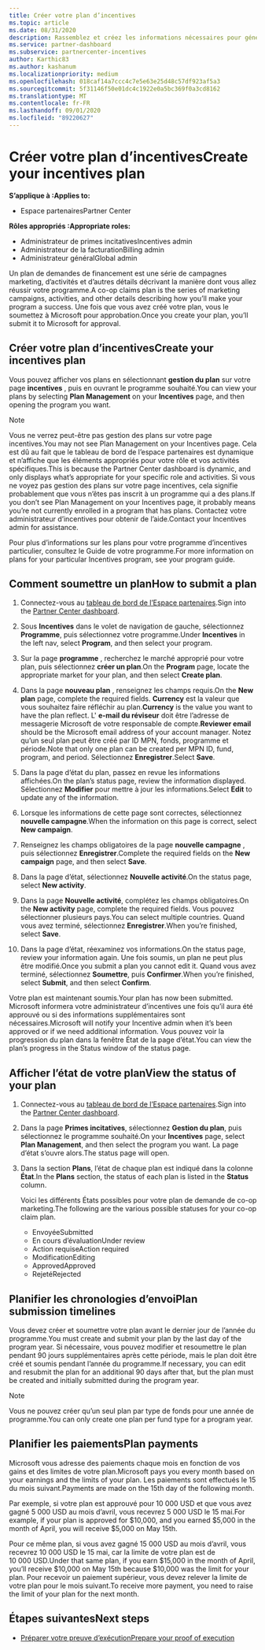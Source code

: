 ```yaml
---
title: Créer votre plan d’incentives
ms.topic: article
ms.date: 08/31/2020
description: Rassemblez et créez les informations nécessaires pour générer un plan marketing réussi pour votre programme d’incentives.
ms.service: partner-dashboard
ms.subservice: partnercenter-incentives
author: Karthic83
ms.author: kashanum
ms.localizationpriority: medium
ms.openlocfilehash: 018caf14a7ccc4c7e5e63e25d48c57df923af5a3
ms.sourcegitcommit: 5f31146f50e01dc4c1922e0a5bc369f0a3cd8162
ms.translationtype: MT
ms.contentlocale: fr-FR
ms.lasthandoff: 09/01/2020
ms.locfileid: "89220627"
---
```

# <a name="create-your-incentives-plan"></a><span data-ttu-id="2dae3-103">Créer votre plan d’incentives</span><span class="sxs-lookup"><span data-stu-id="2dae3-103">Create your incentives plan</span></span>

<span data-ttu-id="2dae3-104">**S’applique à :**</span><span class="sxs-lookup"><span data-stu-id="2dae3-104">**Applies to:**</span></span>

- <span data-ttu-id="2dae3-105">Espace partenaires</span><span class="sxs-lookup"><span data-stu-id="2dae3-105">Partner Center</span></span>

<span data-ttu-id="2dae3-106">**Rôles appropriés :**</span><span class="sxs-lookup"><span data-stu-id="2dae3-106">**Appropriate roles:**</span></span>

- <span data-ttu-id="2dae3-107">Administrateur de primes incitatives</span><span class="sxs-lookup"><span data-stu-id="2dae3-107">Incentives admin</span></span>
- <span data-ttu-id="2dae3-108">Administrateur de la facturation</span><span class="sxs-lookup"><span data-stu-id="2dae3-108">Billing admin</span></span>
- <span data-ttu-id="2dae3-109">Administrateur général</span><span class="sxs-lookup"><span data-stu-id="2dae3-109">Global admin</span></span>

<span data-ttu-id="2dae3-110">Un plan de demandes de financement est une série de campagnes marketing, d’activités et d’autres détails décrivant la manière dont vous allez réussir votre programme.</span><span class="sxs-lookup"><span data-stu-id="2dae3-110">A co-op claims plan is the series of marketing campaigns, activities, and other details describing how you’ll make your program a success.</span></span> <span data-ttu-id="2dae3-111">Une fois que vous avez créé votre plan, vous le soumettez à Microsoft pour approbation.</span><span class="sxs-lookup"><span data-stu-id="2dae3-111">Once you create your plan, you’ll submit it to Microsoft for approval.</span></span>

## <a name="create-your-incentives-plan"></a><span data-ttu-id="2dae3-112">Créer votre plan d’incentives</span><span class="sxs-lookup"><span data-stu-id="2dae3-112">Create your incentives plan</span></span>

<span data-ttu-id="2dae3-113">Vous pouvez afficher vos plans en sélectionnant **gestion du plan** sur votre page **incentives** , puis en ouvrant le programme souhaité.</span><span class="sxs-lookup"><span data-stu-id="2dae3-113">You can view your plans by selecting **Plan Management** on your **Incentives** page, and then opening the program you want.</span></span>

>[!NOTE]
><span data-ttu-id="2dae3-114">Vous ne verrez peut-être pas gestion des plans sur votre page incentives.</span><span class="sxs-lookup"><span data-stu-id="2dae3-114">You may not see Plan Management on your Incentives page.</span></span> <span data-ttu-id="2dae3-115">Cela est dû au fait que le tableau de bord de l’espace partenaires est dynamique et n’affiche que les éléments appropriés pour votre rôle et vos activités spécifiques.</span><span class="sxs-lookup"><span data-stu-id="2dae3-115">This is because the Partner Center dashboard is dynamic, and only displays what’s appropriate for your specific role and activities.</span></span> <span data-ttu-id="2dae3-116">Si vous ne voyez pas gestion des plans sur votre page incentives, cela signifie probablement que vous n’êtes pas inscrit à un programme qui a des plans.</span><span class="sxs-lookup"><span data-stu-id="2dae3-116">If you don’t see Plan Management on your Incentives page, it probably means you’re not currently enrolled in a program that has plans.</span></span> <span data-ttu-id="2dae3-117">Contactez votre administrateur d’incentives pour obtenir de l’aide.</span><span class="sxs-lookup"><span data-stu-id="2dae3-117">Contact your Incentives admin for assistance.</span></span>

<span data-ttu-id="2dae3-118">Pour plus d’informations sur les plans pour votre programme d’incentives particulier, consultez le Guide de votre programme.</span><span class="sxs-lookup"><span data-stu-id="2dae3-118">For more information on plans for your particular Incentives program, see your program guide.</span></span>

## <a name="how-to-submit-a-plan"></a><span data-ttu-id="2dae3-119">Comment soumettre un plan</span><span class="sxs-lookup"><span data-stu-id="2dae3-119">How to submit a plan</span></span>

1. <span data-ttu-id="2dae3-120">Connectez-vous au [tableau de bord de l’Espace partenaires](https://partner.microsoft.com/dashboard/).</span><span class="sxs-lookup"><span data-stu-id="2dae3-120">Sign into the [Partner Center dashboard](https://partner.microsoft.com/dashboard/).</span></span>

2. <span data-ttu-id="2dae3-121">Sous **Incentives** dans le volet de navigation de gauche, sélectionnez **Programme**, puis sélectionnez votre programme.</span><span class="sxs-lookup"><span data-stu-id="2dae3-121">Under **Incentives** in the left nav, select **Program**, and then select your program.</span></span> 

3. <span data-ttu-id="2dae3-122">Sur la page **programme** , recherchez le marché approprié pour votre plan, puis sélectionnez **créer un plan**.</span><span class="sxs-lookup"><span data-stu-id="2dae3-122">On the **Program** page, locate the appropriate market for your plan, and then select **Create plan**.</span></span> 

4. <span data-ttu-id="2dae3-123">Dans la page **nouveau plan** , renseignez les champs requis.</span><span class="sxs-lookup"><span data-stu-id="2dae3-123">On the **New plan** page, complete the required fields.</span></span> <span data-ttu-id="2dae3-124">**Currency** est la valeur que vous souhaitez faire réfléchir au plan.</span><span class="sxs-lookup"><span data-stu-id="2dae3-124">**Currency** is the value you want to have the plan reflect.</span></span> <span data-ttu-id="2dae3-125">L' **e-mail du réviseur** doit être l’adresse de messagerie Microsoft de votre responsable de compte.</span><span class="sxs-lookup"><span data-stu-id="2dae3-125">**Reviewer email** should be the Microsoft email address of your account manager.</span></span> <span data-ttu-id="2dae3-126">Notez qu’un seul plan peut être créé par ID MPN, fonds, programme et période.</span><span class="sxs-lookup"><span data-stu-id="2dae3-126">Note that only one plan can be created per MPN ID, fund, program, and period.</span></span> <span data-ttu-id="2dae3-127">Sélectionnez **Enregistrer**.</span><span class="sxs-lookup"><span data-stu-id="2dae3-127">Select **Save**.</span></span>

5. <span data-ttu-id="2dae3-128">Dans la page d’état du plan, passez en revue les informations affichées.</span><span class="sxs-lookup"><span data-stu-id="2dae3-128">On the plan’s status page, review the information displayed.</span></span> <span data-ttu-id="2dae3-129">Sélectionnez **Modifier** pour mettre à jour les informations.</span><span class="sxs-lookup"><span data-stu-id="2dae3-129">Select **Edit** to update any of the information.</span></span>

6. <span data-ttu-id="2dae3-130">Lorsque les informations de cette page sont correctes, sélectionnez **nouvelle campagne**.</span><span class="sxs-lookup"><span data-stu-id="2dae3-130">When the information on this page is correct, select **New campaign**.</span></span>

7. <span data-ttu-id="2dae3-131">Renseignez les champs obligatoires de la page **nouvelle campagne** , puis sélectionnez **Enregistrer**.</span><span class="sxs-lookup"><span data-stu-id="2dae3-131">Complete the required fields on the **New campaign** page, and then select **Save**.</span></span>

8. <span data-ttu-id="2dae3-132">Dans la page d’état, sélectionnez **Nouvelle activité**.</span><span class="sxs-lookup"><span data-stu-id="2dae3-132">On the status page, select **New activity**.</span></span> 

9. <span data-ttu-id="2dae3-133">Dans la page **Nouvelle activité**, complétez les champs obligatoires.</span><span class="sxs-lookup"><span data-stu-id="2dae3-133">On the **New activity** page, complete the required fields.</span></span> <span data-ttu-id="2dae3-134">Vous pouvez sélectionner plusieurs pays.</span><span class="sxs-lookup"><span data-stu-id="2dae3-134">You can select multiple countries.</span></span> <span data-ttu-id="2dae3-135">Quand vous avez terminé, sélectionnez **Enregistrer**.</span><span class="sxs-lookup"><span data-stu-id="2dae3-135">When you’re finished, select **Save**.</span></span> 

10. <span data-ttu-id="2dae3-136">Dans la page d’état, réexaminez vos informations.</span><span class="sxs-lookup"><span data-stu-id="2dae3-136">On the status page, review your information again.</span></span> <span data-ttu-id="2dae3-137">Une fois soumis, un plan ne peut plus être modifié.</span><span class="sxs-lookup"><span data-stu-id="2dae3-137">Once you submit a plan you cannot edit it.</span></span> <span data-ttu-id="2dae3-138">Quand vous avez terminé, sélectionnez **Soumettre**, puis **Confirmer**.</span><span class="sxs-lookup"><span data-stu-id="2dae3-138">When you’re finished, select **Submit**, and then select **Confirm**.</span></span>

<span data-ttu-id="2dae3-139">Votre plan est maintenant soumis.</span><span class="sxs-lookup"><span data-stu-id="2dae3-139">Your plan has now been submitted.</span></span> <span data-ttu-id="2dae3-140">Microsoft informera votre administrateur d’incentives une fois qu’il aura été approuvé ou si des informations supplémentaires sont nécessaires.</span><span class="sxs-lookup"><span data-stu-id="2dae3-140">Microsoft will notify your Incentive admin when it’s been approved or if we need additional information.</span></span> <span data-ttu-id="2dae3-141">Vous pouvez voir la progression du plan dans la fenêtre État de la page d’état.</span><span class="sxs-lookup"><span data-stu-id="2dae3-141">You can view the plan’s progress in the Status window of the status page.</span></span>

## <a name="view-the-status-of-your-plan"></a><span data-ttu-id="2dae3-142">Afficher l’état de votre plan</span><span class="sxs-lookup"><span data-stu-id="2dae3-142">View the status of your plan</span></span>

1. <span data-ttu-id="2dae3-143">Connectez-vous au [tableau de bord de l’Espace partenaires](https://partner.microsoft.com/dashboard/).</span><span class="sxs-lookup"><span data-stu-id="2dae3-143">Sign into the [Partner Center dashboard](https://partner.microsoft.com/dashboard/).</span></span>

2. <span data-ttu-id="2dae3-144">Dans la page **Primes incitatives**, sélectionnez **Gestion du plan**, puis sélectionnez le programme souhaité.</span><span class="sxs-lookup"><span data-stu-id="2dae3-144">On your **Incentives** page, select **Plan Management**, and then select the program you want.</span></span> <span data-ttu-id="2dae3-145">La page d’état s’ouvre alors.</span><span class="sxs-lookup"><span data-stu-id="2dae3-145">The status page will open.</span></span>

3. <span data-ttu-id="2dae3-146">Dans la section **Plans**, l’état de chaque plan est indiqué dans la colonne **État**.</span><span class="sxs-lookup"><span data-stu-id="2dae3-146">In the **Plans** section, the status of each plan is listed in the **Status** column.</span></span>

   <span data-ttu-id="2dae3-147">Voici les différents États possibles pour votre plan de demande de co-op marketing.</span><span class="sxs-lookup"><span data-stu-id="2dae3-147">The following are the various possible statuses for your co-op claim plan.</span></span>

   - <span data-ttu-id="2dae3-148">Envoyée</span><span class="sxs-lookup"><span data-stu-id="2dae3-148">Submitted</span></span>
   - <span data-ttu-id="2dae3-149">En cours d’évaluation</span><span class="sxs-lookup"><span data-stu-id="2dae3-149">Under review</span></span>
   - <span data-ttu-id="2dae3-150">Action requise</span><span class="sxs-lookup"><span data-stu-id="2dae3-150">Action required</span></span>
   - <span data-ttu-id="2dae3-151">Modification</span><span class="sxs-lookup"><span data-stu-id="2dae3-151">Editing</span></span>
   - <span data-ttu-id="2dae3-152">Approved</span><span class="sxs-lookup"><span data-stu-id="2dae3-152">Approved</span></span>
   - <span data-ttu-id="2dae3-153">Rejeté</span><span class="sxs-lookup"><span data-stu-id="2dae3-153">Rejected</span></span>

## <a name="plan-submission-timelines"></a><span data-ttu-id="2dae3-154">Planifier les chronologies d’envoi</span><span class="sxs-lookup"><span data-stu-id="2dae3-154">Plan submission timelines</span></span>

<span data-ttu-id="2dae3-155">Vous devez créer et soumettre votre plan avant le dernier jour de l’année du programme.</span><span class="sxs-lookup"><span data-stu-id="2dae3-155">You must create and submit your plan by the last day of the program year.</span></span> <span data-ttu-id="2dae3-156">Si nécessaire, vous pouvez modifier et resoumettre le plan pendant 90 jours supplémentaires après cette période, mais le plan doit être créé et soumis pendant l’année du programme.</span><span class="sxs-lookup"><span data-stu-id="2dae3-156">If necessary, you can edit and resubmit the plan for an additional 90 days after that, but the plan must be created and initially submitted during the program year.</span></span>

>[!NOTE]
> <span data-ttu-id="2dae3-157">Vous ne pouvez créer qu’un seul plan par type de fonds pour une année de programme.</span><span class="sxs-lookup"><span data-stu-id="2dae3-157">You can only create one plan per fund type for a program year.</span></span>

## <a name="plan-payments"></a><span data-ttu-id="2dae3-158">Planifier les paiements</span><span class="sxs-lookup"><span data-stu-id="2dae3-158">Plan payments</span></span>

<span data-ttu-id="2dae3-159">Microsoft vous adresse des paiements chaque mois en fonction de vos gains et des limites de votre plan.</span><span class="sxs-lookup"><span data-stu-id="2dae3-159">Microsoft pays you every month based on your earnings and the limits of your plan.</span></span> <span data-ttu-id="2dae3-160">Les paiements sont effectués le 15 du mois suivant.</span><span class="sxs-lookup"><span data-stu-id="2dae3-160">Payments are made on the 15th day of the following month.</span></span>

<span data-ttu-id="2dae3-161">Par exemple, si votre plan est approuvé pour 10 000 USD et que vous avez gagné 5 000 USD au mois d’avril, vous recevrez 5 000 USD le 15 mai.</span><span class="sxs-lookup"><span data-stu-id="2dae3-161">For example, if your plan is approved for $10,000, and you earned $5,000 in the month of April, you will receive $5,000 on May 15th.</span></span>

<span data-ttu-id="2dae3-162">Pour ce même plan, si vous avez gagné 15 000 USD au mois d’avril, vous recevrez 10 000 USD le 15 mai, car la limite de votre plan est de 10 000 USD.</span><span class="sxs-lookup"><span data-stu-id="2dae3-162">Under that same plan, if you earn $15,000 in the month of April, you’ll receive $10,000 on May 15th because $10,000 was the limit for your plan.</span></span> <span data-ttu-id="2dae3-163">Pour recevoir un paiement supérieur, vous devez relever la limite de votre plan pour le mois suivant.</span><span class="sxs-lookup"><span data-stu-id="2dae3-163">To receive more payment, you need to raise the limit of your plan for the next month.</span></span>

## <a name="next-steps"></a><span data-ttu-id="2dae3-164">Étapes suivantes</span><span class="sxs-lookup"><span data-stu-id="2dae3-164">Next steps</span></span>

- [<span data-ttu-id="2dae3-165">Préparer votre preuve d’exécution</span><span class="sxs-lookup"><span data-stu-id="2dae3-165">Prepare your proof of execution</span></span>](incentives-prepare-your-proof-of-execution.md)
